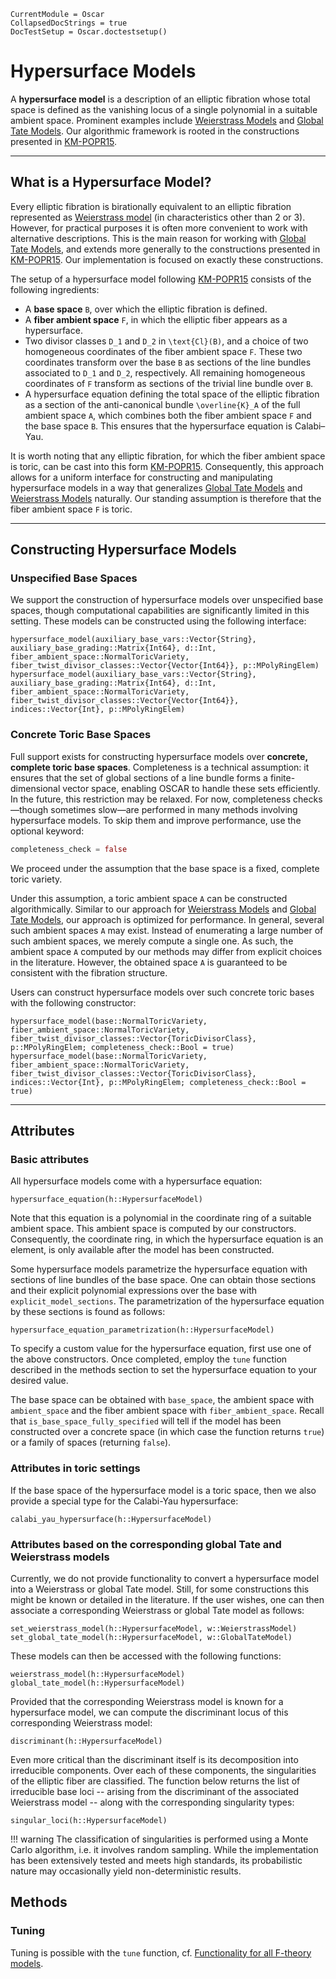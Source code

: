 ```@meta
CurrentModule = Oscar
CollapsedDocStrings = true
DocTestSetup = Oscar.doctestsetup()
```

# Hypersurface Models

A **hypersurface model** is a description of an elliptic fibration whose total space is defined as the vanishing locus of a single polynomial in a suitable ambient space. Prominent examples include [Weierstrass Models](@ref) and [Global Tate Models](@ref). Our algorithmic framework is rooted in the constructions presented in [KM-POPR15](@cite).

---

## What is a Hypersurface Model?

Every elliptic fibration is birationally equivalent to an elliptic fibration represented as [Weierstrass model](@ref) (in characteristics other than 2 or 3). However, for practical purposes it is often more convenient to work with alternative descriptions. This is the main reason for working with [Global Tate Models](@ref), and extends more generally to the constructions presented in [KM-POPR15](@cite). Our implementation is focused on exactly these constructions.

The setup of a hypersurface model following [KM-POPR15](@cite) consists of the following ingredients:

- A **base space** ``B``, over which the elliptic fibration is defined.
- A **fiber ambient space** ``F``, in which the elliptic fiber appears as a hypersurface.
- Two divisor classes ``D_1`` and ``D_2`` in ``\text{Cl}(B)``, and a choice of two homogeneous coordinates of the fiber ambient space ``F``. These two coordinates transform over the base ``B`` as sections of the line bundles associated to ``D_1`` and ``D_2``, respectively. All remaining homogeneous coordinates of ``F`` transform as sections of the trivial line bundle over ``B``.
- A hypersurface equation defining the total space of the elliptic fibration as a section of the anti-canonical bundle ``\overline{K}_A`` of the full ambient space ``A``, which combines both the fiber ambient space ``F`` and the base space ``B``. This ensures that the hypersurface equation is Calabi–Yau.

It is worth noting that any elliptic fibration, for which the fiber ambient space is toric, can be cast into this form [KM-POPR15](@cite). Consequently, this approach allows for a uniform interface for constructing and manipulating hypersurface models in a way that generalizes [Global Tate Models](@ref) and [Weierstrass Models](@ref) naturally. Our standing assumption is therefore that the fiber ambient space ``F`` is toric.

---

## Constructing Hypersurface Models

### Unspecified Base Spaces

We support the construction of hypersurface models over unspecified base spaces, though computational capabilities are significantly limited in this setting. These models can be constructed using the following interface:

```@docs
hypersurface_model(auxiliary_base_vars::Vector{String}, auxiliary_base_grading::Matrix{Int64}, d::Int, fiber_ambient_space::NormalToricVariety, fiber_twist_divisor_classes::Vector{Vector{Int64}}, p::MPolyRingElem)
hypersurface_model(auxiliary_base_vars::Vector{String}, auxiliary_base_grading::Matrix{Int64}, d::Int, fiber_ambient_space::NormalToricVariety, fiber_twist_divisor_classes::Vector{Vector{Int64}}, indices::Vector{Int}, p::MPolyRingElem)
```

### Concrete Toric Base Spaces

Full support exists for constructing hypersurface models over **concrete, complete toric base spaces**. Completeness is a technical assumption: it ensures that the set of global sections of a line bundle forms a finite-dimensional vector space, enabling OSCAR to handle these sets efficiently. In the future, this restriction may be relaxed. For now, completeness checks—though sometimes slow—are performed in many methods involving hypersurface models. To skip them and improve performance, use the optional keyword:

```julia
completeness_check = false
```

We proceed under the assumption that the base space is a fixed, complete toric variety.

Under this assumption, a toric ambient space ``A`` can be constructed algorithmically. Similar to our approach for [Weierstrass Models](@ref) and [Global Tate Models](@ref), our approach is optimized for performance. In general, several such ambient spaces ``A`` may exist. Instead of enumerating a large number of such ambient spaces, we merely compute a single one. As such, the ambient space ``A`` computed by our methods may differ from explicit choices in the literature. However, the obtained space ``A`` is guaranteed to be consistent with the fibration structure.

Users can construct hypersurface models over such concrete toric bases with the following constructor:

```@docs
hypersurface_model(base::NormalToricVariety, fiber_ambient_space::NormalToricVariety, fiber_twist_divisor_classes::Vector{ToricDivisorClass}, p::MPolyRingElem; completeness_check::Bool = true)
hypersurface_model(base::NormalToricVariety, fiber_ambient_space::NormalToricVariety, fiber_twist_divisor_classes::Vector{ToricDivisorClass}, indices::Vector{Int}, p::MPolyRingElem; completeness_check::Bool = true)
```

---

## Attributes

### Basic attributes

All hypersurface models come with a hypersurface equation:
```@docs
hypersurface_equation(h::HypersurfaceModel)
```
Note that this equation is a polynomial in the coordinate ring of a suitable
ambient space. This ambient space is computed by our constructors. Consequently,
the coordinate ring, in which the hypersurface equation is an element, is only
available after the model has been constructed.

Some hypersurface models parametrize the hypersurface equation with sections
of line bundles of the base space. One can obtain those sections and their
explicit polynomial expressions over the base with `explicit_model_sections`.
The parametrization of the hypersurface equation by these sections is found as
follows:
```@docs
hypersurface_equation_parametrization(h::HypersurfaceModel)
```

To specify a custom value for the hypersurface equation, first use one of the above
constructors. Once completed, employ the `tune` function described in the methods
section to set the hypersurface equation to your desired value.

The base space can be obtained with `base_space`, the ambient space with `ambient_space` and the
fiber ambient space with `fiber_ambient_space`. Recall that `is_base_space_fully_specified` will
tell if the model has been constructed over a concrete space (in which case the function returns
`true`) or a family of spaces (returning `false`).


### Attributes in toric settings

If the base space of the hypersurface model is a toric space, then we
also provide a special type for the Calabi-Yau hypersurface:
```@docs
calabi_yau_hypersurface(h::HypersurfaceModel)
```

### Attributes based on the corresponding global Tate and Weierstrass models

Currently, we do not provide functionality to convert a hypersurface model
into a Weierstrass or global Tate model. Still, for some constructions this might
be known or detailed in the literature. If the user wishes, one can then associate
a corresponding Weierstrass or global Tate model as follows:
```@docs
set_weierstrass_model(h::HypersurfaceModel, w::WeierstrassModel)
set_global_tate_model(h::HypersurfaceModel, w::GlobalTateModel)
```
These models can then be accessed with the following functions:
```@docs
weierstrass_model(h::HypersurfaceModel)
global_tate_model(h::HypersurfaceModel)
```
Provided that the corresponding Weierstrass model is known for a hypersurface model, we can compute the discriminant locus of this corresponding Weierstrass model:
```@docs
discriminant(h::HypersurfaceModel)
```
Even more critical than the discriminant itself is its decomposition into irreducible components. Over each of these components, the singularities of the elliptic fiber are classified. The function below returns the list of irreducible base loci -- arising from the discriminant of the associated Weierstrass model -- along with the corresponding singularity types:
```@docs
singular_loci(h::HypersurfaceModel)
```
!!! warning
    The classification of singularities is performed using a Monte Carlo algorithm, i.e. it involves random sampling. While the implementation has been extensively tested and meets high standards, its probabilistic nature may occasionally yield non-deterministic results.



## Methods

### Tuning

Tuning is possible with the `tune` function, cf. [Functionality for all F-theory models](@ref).
